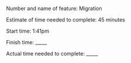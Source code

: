 Number and name of feature: Migration

Estimate of time needed to complete: 45 minutes

Start time: 1:41pm

Finish time: _____

Actual time needed to complete: _____